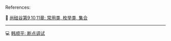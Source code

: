 References:

:pencil: [尚硅谷第9,10,11章: 常用类, 枚举类, 集合](./GuiguShang/GuiguShang.md)

---

:computer: [韩顺平: 断点调试](https://www.bilibili.com/video/BV1fh411y7R8?p=328&vd_source=c6866d088ad067762877e4b6b23ab9df)

